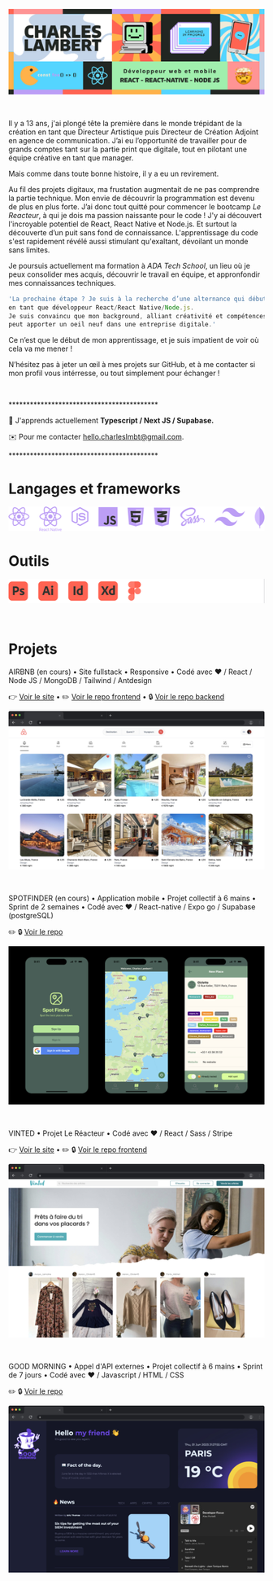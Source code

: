 ![Charles Lambert, développeur web et mobile, React/React Native/Node JS](https://github.com/Charleslmbrt/Charleslmbrt/blob/main/header_github.jpg)

<br>

<p>Il y a 13 ans, j'ai plongé tête la première dans le monde trépidant de la création en tant que Directeur Artistique puis Directeur de Création Adjoint en agence de communication. J’ai eu l’opportunité de travailler pour de grands comptes tant sur la partie print que digitale, tout en pilotant une équipe créative en tant que manager.

Mais comme dans toute bonne histoire, il y a eu un revirement. 

Au fil des projets digitaux, ma frustation augmentait de ne pas comprendre la partie technique. Mon envie de découvrir la programmation est devenu de plus en plus forte. J’ai donc tout quitté pour commencer le bootcamp *Le Reacteur*, à qui je dois ma passion naissante pour le code ! J'y ai découvert l'incroyable potentiel de React, React Native et Node.js. Et surtout la découverte d’un puit sans fond de connaissance. L'apprentissage du code s'est rapidement révélé aussi stimulant qu'exaltant, dévoilant un monde sans limites.

Je poursuis actuellement ma formation à *ADA Tech School*, un lieu où je peux consolider mes acquis, découvrir le travail en équipe, et appronfondir mes connaissances techniques.

```javascript
'La prochaine étape ? Je suis à la recherche d’une alternance qui débuterai en septembre 2023,
en tant que développeur React/React Native/Node.js.
Je suis convaincu que mon background, alliant créativité et compétences techniques nouvellement acquises,
peut apporter un oeil neuf dans une entreprise digitale.'
```

Ce n’est que le début de mon apprentissage, et je suis impatient de voir où cela va me mener !

N’hésitez pas à jeter un œil à mes projets sur GitHub, et à me contacter si mon profil vous intérresse, ou tout simplement pour échanger !</p>

<br>
<p>******************************************</p>

🧠 J'apprends actuellement **Typescript / Next JS / Supabase.**

✉️ Pour me contacter [hello.charleslmbt@gmail.com](mailto:hello.charleslmbt@gmail.com).

<p>******************************************</p>


# Langages et frameworks


![Texte alternatif](https://github.com/Charleslmbrt/Charleslmbrt/blob/main/langages_frameworks.svg)

# Outils


![Texte alternatif](https://github.com/Charleslmbrt/Charleslmbrt/blob/main/outils.svg)

<br>

# Projets

AIRBNB (en cours) • Site fullstack • Responsive • Codé avec ❤️ / React / Node JS / MongoDB / Tailwind / Antdesign

👉 [Voir le site](https://airbnb-frontend-five.vercel.app/) • ✏️ [Voir le repo frontend](https://github.com/Charleslmbrt/airbnb_frontend) • 🔒 [Voir le repo backend](https://github.com/Charleslmbrt/airbnb_backend)

![Site clone Airbnb](https://github.com/Charleslmbrt/Charleslmbrt/blob/main/airbnb_01.jpg)

<br>

SPOTFINDER (en cours) • Application mobile • Projet collectif à 6 mains • Sprint de 2 semaines • Codé avec ❤️ / React-native / Expo go / Supabase (postgreSQL)

✏️ 🔒 [Voir le repo](https://github.com/Charleslmbrt/spot-finder)

![Application mobile Spotfinder](https://github.com/Charleslmbrt/Charleslmbrt/blob/main/spotfinder.jpg)

<br>

VINTED • Projet Le Réacteur • Codé avec ❤️ / React / Sass / Stripe

👉 [Voir le site](https://tubular-horse-6c60ba.netlify.app/) • ✏️ 🔒 [Voir le repo frontend](https://github.com/Charleslmbrt/vinted-project-react-frontend)

![Site clone Vinted](https://github.com/Charleslmbrt/Charleslmbrt/blob/main/Vinted.jpg)

<br>

GOOD MORNING • Appel d'API externes • Projet collectif à 6 mains • Sprint de 7 jours • Codé avec ❤️ / Javascript / HTML / CSS

✏️ 🔒 [Voir le repo](https://github.com/Charleslmbrt/good_morning)

![Site clone Vinted](https://github.com/Charleslmbrt/Charleslmbrt/blob/main/GoodMorning.jpg)





